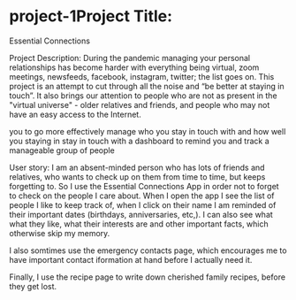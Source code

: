 # project-1Project Title:  
Essential Connections

Project Description: During the pandemic managing your personal relationships has become harder with everything being virtual, zoom meetings, newsfeeds, facebook, instagram, twitter; the list goes on. This project is an attempt to cut through all the noise and “be better at staying in touch”. It also brings our attention to people who are not as present in the "virtual universe" - older relatives and friends, and people who may not have an easy access to the Internet. 

you to go more effectively manage who you stay in touch with and how well you staying in  stay in touch with a dashboard to remind you and track a manageable group of people

User story: I am an absent-minded person who has lots of friends and relatives, who wants to check up on them from time to time, but keeps forgetting to. So I use the Essential Connections App in order not to forget to check on the people I care about. When I open the app I see the list of people I like to keep track of, when I click on their name I am reminded of their important dates (birthdays, anniversaries, etc,). I can also see what what they like, what their interests are and other important facts, which otherwise skip my memory.

I also somtimes use the emergency contacts page, which encourages me to have important contact iformation at hand before I actually need it.

Finally, I use the recipe page to write down cherished family recipes, before they get lost. 

